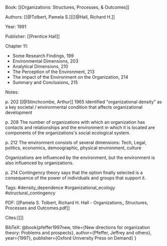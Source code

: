 Book: [[Organizations: Structures, Processes, & Outcomes]]

Authors: [[@Tolbert, Pamela S.]][[@Hall, Richard H.]]

Year: 1991

Publisher: [[Prentice Hall]]

Chapter 11:
- Some Research Findings, 199
- Environmental Dimensions, 203
- Analytical Dimensions, 210
- The Perception of the Environment, 213
- The impact of the Environment on the Organization, 214
- Summary and Conclusions, 215

Notes:

p. 202
[[@Stinchcombe, Arthur]] 1965 Identified "organizational density" as a key societal / environmental condition that affects organizational development

p. 208
The number of organizations with which an organization has contacts and relationships and the environment in which it is located are components of the organizations's social ecological system.

p. 212
The environment consists of several dimensions: Tech, Legal, politics, economics, demoographic, physical environment, culture

Organizations are influenced by the environment, but the environment is also influenced by organizations.

p. 214
Contingency theory says that the option finally selected is a consequence of the power of individuals and groups that support it.



Tags: #density_dependence #organizational_ecology #structural_contingency 

PDF: [[Pamela S. Tolbert, Richard H. Hall - Organizations_ Structures, Processes and Outcomes.pdf]]

Cites:[[]]

BibTeX: @book{pfeffer1997new,
  title={New directions for organization theory: Problems and prospects},
  author={Pfeffer, Jeffrey and others},
  year={1997},
  publisher={Oxford University Press on Demand}
}